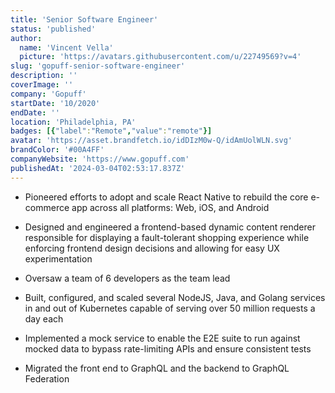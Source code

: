 ```yaml
---
title: 'Senior Software Engineer'
status: 'published'
author:
  name: 'Vincent Vella'
  picture: 'https://avatars.githubusercontent.com/u/22749569?v=4'
slug: 'gopuff-senior-software-engineer'
description: ''
coverImage: ''
company: 'Gopuff'
startDate: '10/2020'
endDate: ''
location: 'Philadelphia, PA'
badges: [{"label":"Remote","value":"remote"}]
avatar: 'https://asset.brandfetch.io/idDIzM0w-Q/idAmUolWLN.svg'
brandColor: '#00A4FF'
companyWebsite: 'https://www.gopuff.com'
publishedAt: '2024-03-04T02:53:17.837Z'
---
```


- Pioneered efforts to adopt and scale React Native to rebuild the core e-commerce app across all platforms: Web, iOS, and Android

- Designed and engineered a frontend-based dynamic content renderer responsible for displaying a fault-tolerant shopping experience while enforcing frontend design decisions and allowing for easy UX experimentation

- Oversaw a team of 6 developers as the team lead

- Built, configured, and scaled several NodeJS, Java, and Golang services in and out of Kubernetes capable of serving over 50 million requests a day each

- Implemented a mock service to enable the E2E suite to run against mocked data to bypass rate-limiting APIs and ensure consistent tests

- Migrated the front end to GraphQL and the backend to GraphQL Federation